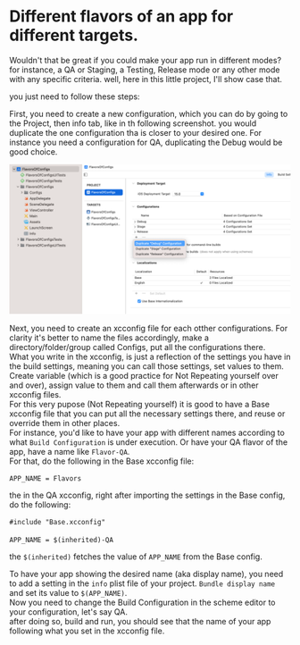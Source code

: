 # Different flavors of an app for different targets.

Wouldn't that be great if you could make your app run in different modes?
for instance, a QA or Staging, a Testing, Release mode or any other mode with any specific criteria.
well, here in this little project, I'll show case that.


you just need to follow these steps:

First, you need to create a new configuration, which you can do by going to the Project, then info tab, like in th following screenshot. you would duplicate the one configuration tha is closer to your desired one. For instance you need a configuration for QA, duplicating the Debug would be good choice.


<p float="center">
<img src="./Images/1.png">
</p>

Next, you need to create an xcconfig file for each otther configurations. For clarity it's better to name the files accordingly, make a directory/folder/group called Configs, put all the configurations there.<br/> What you write in the xcconfig, is just a reflection of the settings you have in the build settings, meaning you can call those settings, set values to them. Create variable (which is a good practice for Not Repeating yourself over and over), assign value to them and call them afterwards or in other xcconfig files.<br/> For this very pupose (Not Repeating yourself) it is good to have a Base xcconfig file that you can put all the necessary settings there, and reuse or override them in other places.<br/>For instance, you'd like to have your app with different names according to what `Build Configuration` is under execution. Or have your QA flavor of the app, have a name like `Flavor-QA`.<br/>For that, do the following in the Base xcconfig file:
```
APP_NAME = Flavors
```
the in the QA xcconfig, right after importing the settings in the Base config, do the following:
```
#include "Base.xcconfig"

APP_NAME = $(inherited)-QA
```
the `$(inherited)` fetches the value of `APP_NAME` from the Base config.

To have your app showing the desired name (aka display name), you need to add a setting in the `info` plist file of your project.
`Bundle display name` and set its value to `$(APP_NAME)`.<br/> Now you need to change the Build Configuration in the scheme editor to your configuration, let's say QA.<br/> after doing so, build and run, you should see that the name of your app following what you set in the xcconfig file. 
